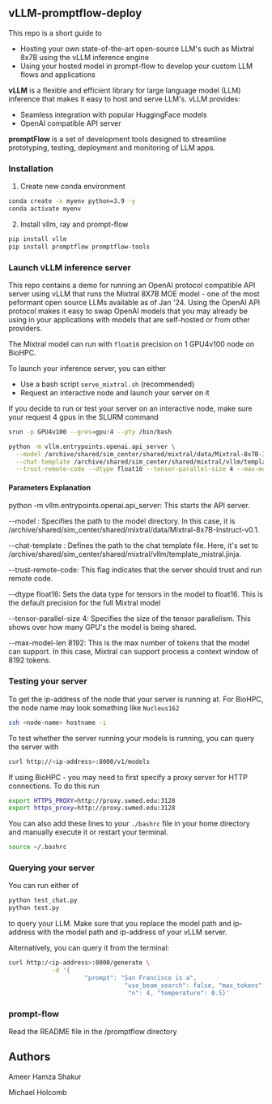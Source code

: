 ## vLLM-promptflow-deploy
This repo is a short guide to 
- Hosting your own state-of-the-art open-source LLM's such as Mixtral 8x7B using the vLLM inference engine
- Using your hosted model in prompt-flow to develop your custom LLM flows and applications

**vLLM** is a flexible and efficient library for large language model (LLM) inference that makes it easy to host and serve LLM's. vLLM provides:
- Seamless integration with popular HuggingFace models
- OpenAI compatible API server 

**promptFlow** is a set of development tools designed to streamline prototyping, testing, deployment and monitoring of LLM apps. 

### Installation
1. Create new conda environment 
```sh
conda create -n myenv python=3.9 -y
conda activate myenv
```
2. Install vllm, ray and prompt-flow 
```sh
pip install vllm
pip install promptflow promptflow-tools
```

### Launch vLLM inference server 

This repo contains a demo for running an OpenAI protocol compatible API server using vLLM that runs the Mixtral 8X7B MOE model - one of the most peformant open source LLMs available as of Jan '24. Using the OpenAI API protocol makes it easy to swap OpenAI models that you may already be using in your applications with models that are self-hosted or from other providers. 

The Mixtral model can run with `float16` precision on 1 GPU4v100 node on BioHPC. 

To launch your inference server, you can either

   - Use a bash script `serve_mixtral.sh` (recommended)
   - Request an interactive node and launch your server on it

If you decide to run or test your server on an interactive node, make sure your request 4 gpus in the SLURM command
```sh
srun -p GPU4v100 --gres=gpu:4 --pty /bin/bash

python -m vllm.entrypoints.openai.api_server \
  --model /archive/shared/sim_center/shared/mixtral/data/Mixtral-8x7B-Instruct-v0.1 \
  --chat-template /archive/shared/sim_center/shared/mixtral/vllm/template_mistral.jinja \
  --trust-remote-code --dtype float16 --tensor-parallel-size 4 --max-model-len 8192
```
#### Parameters Explanation

python -m vllm.entrypoints.openai.api_server: This starts the API server.

--model <path>: Specifies the path to the model directory. In this case, it is /archive/shared/sim_center/shared/mixtral/data/Mixtral-8x7B-Instruct-v0.1.

--chat-template <path>: Defines the path to the chat template file. Here, it's set to /archive/shared/sim_center/shared/mixtral/vllm/template_mistral.jinja.

--trust-remote-code: This flag indicates that the server should trust and run remote code.

--dtype float16: Sets the data type for tensors in the model to float16. This is the default precision for the full Mixtral model

--tensor-parallel-size 4: Specifies the size of the tensor parallelism. This shows over how many GPU's the model is being shared.

--max-model-len 8192: This is the max number of tokens that the model can support. In this case, Mixtral can support process a context window of 8192 tokens.

### Testing your server

To get the ip-address of the node that your server is running at. For BioHPC, the node name may look something like `Nucleus162`
```sh
ssh <node-name> hostname -i
```

To test whether the server running your models is running, you can query the server with
```sh
curl http://<ip-address>:8000/v1/models
```

If using BioHPC - you may need to first specify a proxy server for HTTP connections. To do this run 
```sh
export HTTPS_PROXY=http://proxy.swmed.edu:3128
export https_proxy=http://proxy.swmed.edu:3128
```
You can also add these lines to your `./bashrc` file in your home directory and manually execute it or restart your terminal. 
```sh
source ~/.bashrc
```

### Querying your server
You can run either of 
```sh
python test_chat.py
python test.py
```
to query your LLM. Make sure that you replace the model path and ip-address with the model path and ip-address of your vLLM server.

Alternatively, you can query it from the terminal: 
```sh
curl http:/<ip-address>:8000/generate \
            -d '{
                     "prompt": "San Francisco is a",
                                "use_beam_search": false, "max_tokens": 300,
                                 "n": 4, "temperature": 0.5}'

```

### prompt-flow

Read the README file in the /promptflow directory


## Authors
Ameer Hamza Shakur

Michael Holcomb

